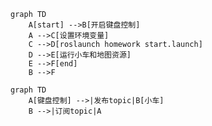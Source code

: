 ```mermaid
graph TD
	A[start] -->B[开启键盘控制]
	A -->C[设置环境变量]
	C -->D[roslaunch homework start.launch]
	D -->E[运行小车和地图资源]
	E -->F[end]
	B -->F
```



```mermaid
graph TD
	A[键盘控制] -->|发布topic|B[小车]
	B -->|订阅topic|A
```

